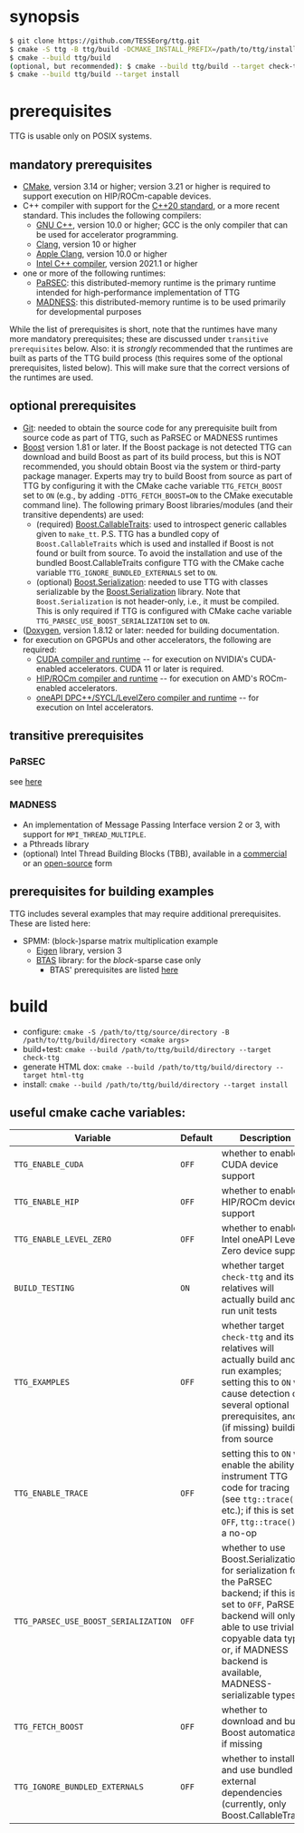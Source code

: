 # synopsis

```sh
$ git clone https://github.com/TESSEorg/ttg.git
$ cmake -S ttg -B ttg/build -DCMAKE_INSTALL_PREFIX=/path/to/ttg/install [optional cmake args]
$ cmake --build ttg/build
(optional, but recommended): $ cmake --build ttg/build --target check-ttg
$ cmake --build ttg/build --target install
```

# prerequisites

TTG is usable only on POSIX systems.

## mandatory prerequisites
- [CMake](https://cmake.org/), version 3.14 or higher; version 3.21 or higher is required to support execution on HIP/ROCm-capable devices.
- C++ compiler with support for the [C++20 standard](http://www.iso.org/standard/68564.html), or a more recent standard. This includes the following compilers:
  - [GNU C++](https://gcc.gnu.org/), version 10.0 or higher; GCC is the only compiler that can be used for accelerator programming.
  - [Clang](https://clang.llvm.org/), version 10 or higher
  - [Apple Clang](https://en.wikipedia.org/wiki/Xcode), version 10.0 or higher
  - [Intel C++ compiler](https://software.intel.com/en-us/c-compilers), version 2021.1 or higher
- one or more of the following runtimes:
  - [PaRSEC](https://bitbucket.org/icldistcomp/parsec): this distributed-memory runtime is the primary runtime intended for high-performance implementation of TTG
  - [MADNESS](https://github.org/m-a-d-n-e-s-s/madness): this distributed-memory runtime is to be used primarily for developmental purposes

While the list of prerequisites is short, note that the runtimes have many more mandatory prerequisites; these are discussed under `transitive prerequisites` below.
Also: it is _strongly_ recommended that the runtimes are built as parts of the TTG build process (this requires some of the optional prerequisites, listed below). This will make sure that the correct versions of the runtimes are used.

## optional prerequisites
- [Git](https://git-scm.com): needed to obtain the source code for any prerequisite built from source code as part of TTG, such as PaRSEC or MADNESS runtimes
- [Boost](https://boost.org/) version 1.81 or later. If the Boost package is not detected TTG can download and build Boost as part of its build process, but this is NOT recommended, you should obtain Boost via the system or third-party package manager. Experts may try to build Boost from source as part of TTG by configuring it with the CMake cache variable `TTG_FETCH_BOOST` set to `ON` (e.g., by adding `-DTTG_FETCH_BOOST=ON` to the CMake executable command line). The following primary Boost libraries/modules (and their transitive dependents) are used:
  - (required) [Boost.CallableTraits](): used to introspect generic callables given to `make_tt`. P.S. TTG has a bundled copy of `Boost.CallableTraits` which is used and installed if Boost is not found or built from source. To avoid the installation and use of the bundled Boost.CallableTraits configure TTG with the CMake cache variable `TTG_IGNORE_BUNDLED_EXTERNALS` set to `ON`.
  - (optional) [Boost.Serialization](https://www.boost.org/doc/libs/master/libs/serialization/doc/index.html): needed to use TTG with classes serializable by the [Boost.Serialization](https://www.boost.org/doc/libs/master/libs/serialization/doc/index.html) library. Note that `Boost.Serialization` is not header-only, i.e., it must be compiled. This is only required if TTG is configured with CMake cache variable `TTG_PARSEC_USE_BOOST_SERIALIZATION` set to `ON`.
- ([Doxygen](http://www.doxygen.nl/), version 1.8.12 or later: needed for building documentation.
- for execution on GPGPUs and other accelerators, the following are required:
  - [CUDA compiler and runtime](https://developer.nvidia.com/cuda-zone) -- for execution on NVIDIA's CUDA-enabled accelerators. CUDA 11 or later is required.
  - [HIP/ROCm compiler and runtime](https://developer.nvidia.com/cuda-zone) -- for execution on AMD's ROCm-enabled accelerators.
  - [oneAPI DPC++/SYCL/LevelZero compiler and runtime](https://developer.nvidia.com/cuda-zone) -- for execution on Intel accelerators.

## transitive prerequisites

### PaRSEC
see [here](https://bitbucket.org/icldistcomp/parsec/src/master/INSTALL.rst#rst-header-id1)

### MADNESS
- An implementation of Message Passing Interface version 2 or 3, with support for `MPI_THREAD_MULTIPLE`.
- a Pthreads library
- (optional) Intel Thread Building Blocks (TBB), available in a [commercial](software.intel.com/tbb) or an [open-source](https://www.threadingbuildingblocks.org/) form

## prerequisites for building examples

TTG includes several examples that may require additional prerequisites. These are listed here:
- SPMM: (block-)sparse matrix multiplication example
  - [Eigen](https://eigen.tuxfamily.org/) library, version 3
  - [BTAS](https://github.com/ValeevGroup/BTAS) library: for the _block_-sparse case only
    - BTAS' prerequisites are listed [here](https://github.com/ValeevGroup/BTAS#prerequisites)

# build
- configure: `cmake -S /path/to/ttg/source/directory -B /path/to/ttg/build/directory <cmake args>`
- build+test: `cmake --build /path/to/ttg/build/directory --target check-ttg`
- generate HTML dox: `cmake --build /path/to/ttg/build/directory --target html-ttg`
- install: `cmake --build /path/to/ttg/build/directory --target install`

## useful cmake cache variables:

| Variable                             |Default             | Description                                                                                                                                                                                                                                  |
|--------------------------------------|--------------------|----------------------------------------------------------------------------------------------------------------------------------------------------------------------------------------------------------------------------------------------|
| `TTG_ENABLE_CUDA`                    | `OFF`              | whether to enable CUDA device support                                                                                                                                                                                                        |
| `TTG_ENABLE_HIP`                     | `OFF`              | whether to enable HIP/ROCm device support                                                                                                                                                                                                    |
| `TTG_ENABLE_LEVEL_ZERO`              | `OFF`              | whether to enable Intel oneAPI Level Zero device support                                                                                                                                                                                     |
| `BUILD_TESTING`                      | `ON`               | whether target `check-ttg` and its relatives will actually build and run unit tests                                                                                                                                                          |
| `TTG_EXAMPLES`                       | `OFF`              | whether target `check-ttg` and its relatives will actually build and run examples; setting this to `ON` will cause detection of several optional prerequisites, and (if missing) building from source                                        |
| `TTG_ENABLE_TRACE`                   | `OFF`              | setting this to `ON` will enable the ability to instrument TTG code for tracing (see `ttg::trace()`, etc.); if this is set to `OFF`, `ttg::trace()` is a no-op                                                                               |
| `TTG_PARSEC_USE_BOOST_SERIALIZATION` | `OFF`       | whether to use Boost.Serialization for serialization for the PaRSEC backend; if this is set to `OFF`, PaRSEC backend will only be able to use trivially-copyable data types or, if MADNESS backend is available, MADNESS-serializable types. |
| `TTG_FETCH_BOOST`                    | `OFF`              | whether to download and build Boost automatically, if missing                                                                                                                                                                                |
| `TTG_IGNORE_BUNDLED_EXTERNALS`       | `OFF`              | whether to install and use bundled external dependencies (currently, only Boost.CallableTraits)                                                                                                                                              |
